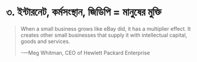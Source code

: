 # ৩. ইন্টারনেট, কর্মসংস্থান, জিডিপি = মানুষের মুক্তি

> When a small business grows like eBay did, it has a multiplier effect. It creates other small businesses that supply it with intellectual capital, goods and services.
>
> -—Meg Whitman, CEO of Hewlett Packard Enterprise

